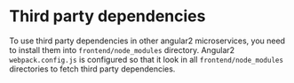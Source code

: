 Third party dependencies
========================

To use third party dependencies in other angular2 microservices, you need to install them into `frontend/node_modules` directory.
Angular2 `webpack.config.js` is configured so that it look in all `frontend/node_modules` directories to fetch third party dependencies.